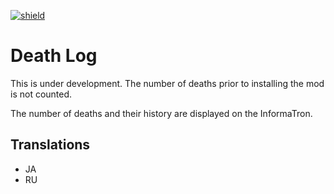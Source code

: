 [![shield](https://img.shields.io/badge/dynamic/json?color=orange&label=Factorio&query=downloads_count&suffix=%20downloads&url=https%3A%2F%2Fmods.factorio.com%2Fapi%2Fmods%2Fdeath-log)](https://mods.factorio.com/mod/death-log)

# Death Log

This is under development.
The number of deaths prior to installing the mod is not counted.

The number of deaths and their history are displayed on the InformaTron.

## Translations

* JA
* RU
